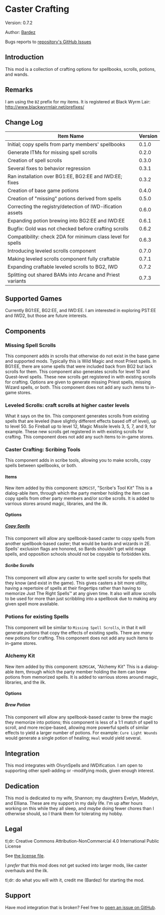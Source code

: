 # Caster Crafting

Version: 0.7.2

Author: [Bardez](https://github.com/BardezAnAvatar)

Bugs reports to [repository's GitHub Issues](https://github.com/BardezAnAvatar/BGEE-Caster-Crafting/issues)



## Introduction
This mod is a collection of crafting options for spellbooks, scrolls, potions, and wands.



## Remarks
I am using the `BZ` prefix for my items. It is registered at Black Wyrm Lair: http://www.blackwyrmlair.net/prefixes/



## Change Log
| Item Name                                                   | Version |
| ----------------------------------------------------------- | ------- |
| Initial; copy spells from party members' spellbooks         |  0.1.0  |
| Generate ITMs for missing spell scrolls                     |  0.2.0  |
| Creation of spell scrolls                                   |  0.3.0  |
| Several fixes to behavior regression                        |  0.3.1  |
| Ran installation over BG1:EE, BG2:EE and IWD:EE; fixes      |  0.3.2  |
| Creation of base game potions                               |  0.4.0  |
| Creation of "missing" potions derived from spells           |  0.5.0  |
| Correcting the registry/detection of IWD-ification assets   |  0.6.0  |
| Expanding potion brewing into BG2:EE and IWD:EE             |  0.6.1  |
| Bugfix: Gold was not checked before crafting scrolls        |  0.6.2  |
| Compatibility: check 2DA for minimum class level for spells |  0.6.3  |
| Introducing leveled scrolls component                       |  0.7.0  |
| Making leveled scrolls component fully craftable            |  0.7.1  |
| Expanding craftable leveled scrolls to BG2, IWD             |  0.7.2  |
| Splitting out shared BAMs into Arcane and Priest variants   |  0.7.3  |



## Supported Games
Currently BG1:EE, BG2:EE, and IWD:EE. I am interested in exploring PST:EE and IWD2, but those are future interests.



## Components

### Missing Spell Scrolls
This component adds in scrolls that otherwise do not exist in the base game and supported mods. Typically this is Wild Magic and most Priest spells.
In BG1:EE, there are some spells that were included back from BG2 but lack scrolls for them. This component also generates scrolls for level 10 and
Quest-level spells. These new scrolls get registered in with existing scrolls for crafting. Options are given to generate missing Priest spells,
missing Wizard spells, or both. This component does not add any such items to in-game stores.

### Leveled Scrolls: craft scrolls at higher caster levels
What it says on the tin. This component generates scrolls from existing spells that are leveled (have slightly different effects based off of level),
up to level 50. So Fireball up to level 12, Magic Missile levels 3, 5, 7, and 9, for example. These new scrolls get registered in with existing scrolls
for crafting. This component does not add any such items to in-game stores.

### Caster Crafting: Scribing Tools
This component adds in scribe tools, allowing you to make scrolls, copy spells between spellbooks, or both.

#### Items
New item added by this component:
`BZMSCST`, "Scribe's Tool Kit"
This is a dialog-able item, through which the party member holding the item can copy spells from other party members
and/or scribe scrolls. It is added to varrious stores around magic, libraries, and the ilk.

#### Options
##### [Copy Spells](./documentation/copy_spells.md)
This component will allow any spellbook-based caster to copy spells from another spellbook-based caster;
that would be bards and wizards in 2E. Spells' exclusion flags are honored, so Bards shouldn't get wild mage spells,
and opposition schools should not be copyable to forbidden kits.

##### Scribe Scrolls
This component will allow any caster to write spell scrolls for spells that they know (and exist in the game).
This gives casters a bit more utility, having a repertoire of spells at their fingertips rather than having to memorize
Just The Right Spells™ at any given time. It also will allow scrolls to be used for more than just scribbling into a spellbook
due to making any given spell more available.

### Potions for existing Spells
This component will be similar to `Missing Spell Scrolls`, in that it will generate _potions_ that copy the effects of existing spells.
There are _many_ new potions for crafting. This component does not add any such items to in-game stores.


### Alchemy Kit
New item added by this component:
`BZMSCAK`, "Alchemy Kit"
This is a dialog-able item, through which the party member holding the item can brew potions from memorized spells. It is added to varrious
stores around magic, libraries, and the ilk.

#### Options
##### Brew Potion
This component will allow any spellbook-based caster to brew the magic they memorize into potions; this component is less of a 1:1
match of spell to scroll, and more recipe-based, allowing more powerful spells of similar effects to yield a larger number of potions. For example:
`Cure Light Wounds` would generate a single potion of healing; `Heal` would yield several.


## Integration
This mod integrates with OlvynSpells and IWDification. I am open to supporting other spell-adding or -modifying mods, given enough interest.


## Dedication
This mod is dedicated to my wife, Shannon; my daughters Evelyn, Madelyn, and Elliana. These are my support in my daily life.
I'm up after hours working on this while they all sleep, and _maybe_ doing fewer chores than I otherwise should, so I thank
them for tolerating my hobby.



## Legal
tl;dr: Creative Commons Attribution-NonCommercial 4.0 International Public License

See [the license file](https://github.com/BardezAnAvatar/BGEE-Caster-Crafting/blob/main/LICENSE.md).

I _prefer_ that this mod does not get sucked into larger mods, like caster overhauls and the ilk.

tl;dr: do what you will with it, credit me (Bardez) for starting the mod.



## Support
Have mod integration that is broken? Feel free to [open an issue on GitHub](https://github.com/BardezAnAvatar/BGEE-Caster-Crafting/issues).
